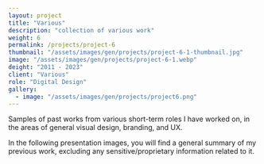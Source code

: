 ```yaml
---
layout: project
title: "Various"
description: "collection of various work"
weight: 6
permalink: /projects/project-6
thumbnail: "/assets/images/gen/projects/project-6-1-thumbnail.jpg"
image: "/assets/images/gen/projects/project-6-1.webp"
deight: "2011 - 2023"
client: "Various"
role: "Digital Design"
gallery:
  - image: "/assets/images/gen/projects/project6.png"
---
```


Samples of past works from various short-term roles I have worked on, in the areas of general visual design, branding, and UX.

In the following presentation images, you will find a general summary of my previous work, excluding any sensitive/proprietary information related to it.